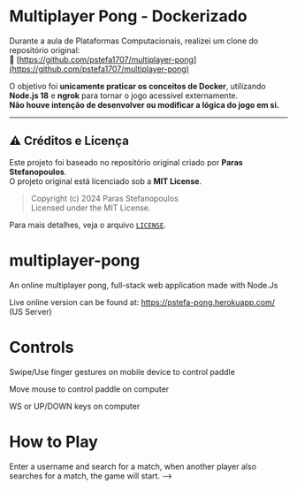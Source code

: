 # Multiplayer Pong - Dockerizado

Durante a aula de Plataformas Computacionais, realizei um clone do repositório original:  
🔗 [https://github.com/pstefa1707/multiplayer-pong](https://github.com/pstefa1707/multiplayer-pong)

O objetivo foi **unicamente praticar os conceitos de Docker**, utilizando **Node.js 18** e **ngrok** para tornar o jogo acessível externamente.  
**Não houve intenção de desenvolver ou modificar a lógica do jogo em si.**

---

## ⚠️ Créditos e Licença

Este projeto foi baseado no repositório original criado por **Paras Stefanopoulos**.  
O projeto original está licenciado sob a **MIT License**.

> Copyright (c) 2024 Paras Stefanopoulos  
> Licensed under the MIT License.

Para mais detalhes, veja o arquivo [`LICENSE`](./LICENSE).



 # multiplayer-pong
An online multiplayer pong, full-stack web application made with Node.Js

Live online version can be found at: https://pstefa-pong.herokuapp.com/ (US Server)

# Controls
Swipe/Use finger gestures on mobile device to control paddle

Move mouse to control paddle on computer

WS or UP/DOWN keys on computer

# How to Play
Enter a username and search for a match, when another player also searches for a match, the game will start. -->
